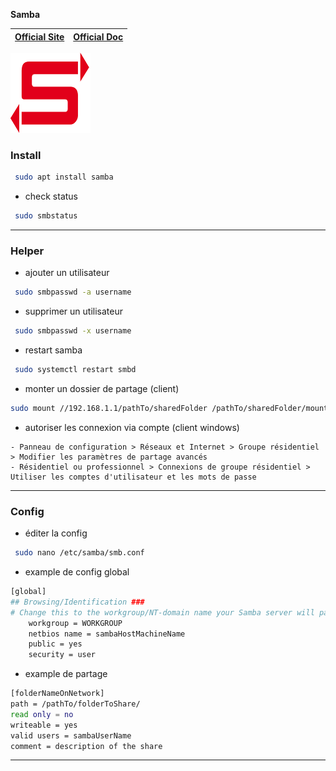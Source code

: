 **Samba**

| [Official Site ](https://www.samba.org/) | [Official Doc](https://www.samba.org/samba/docs/) |
| :---: | :---: |

![](../logos/Samba-v1-128x128.png)

### Install

```bash
 sudo apt install samba
```

+ check status
```bash
 sudo smbstatus
```
***

### Helper

+ ajouter un utilisateur
```sh
 sudo smbpasswd -a username
```

+ supprimer un utilisateur
```sh
 sudo smbpasswd -x username
```

+ restart samba
```sh
 sudo systemctl restart smbd
```

+ monter un dossier de partage (client)
```bash
sudo mount //192.168.1.1/pathTo/sharedFolder /pathTo/sharedFolder/mountFolder/ -o username=userName
```

+  autoriser les connexion via compte (client windows)
```plain text
- Panneau de configuration > Réseaux et Internet > Groupe résidentiel > Modifier les paramètres de partage avancés
- Résidentiel ou professionnel > Connexions de groupe résidentiel > Utiliser les comptes d'utilisateur et les mots de passe
```
***

### Config

+ éditer la config
```sh
 sudo nano /etc/samba/smb.conf
```

+ example de config global
```sh
[global]
## Browsing/Identification ###
# Change this to the workgroup/NT-domain name your Samba server will part of
	workgroup = WORKGROUP
	netbios name = sambaHostMachineName
	public = yes
	security = user
```

+ example de partage
```sh
[folderNameOnNetwork]
path = /pathTo/folderToShare/
read only = no
writeable = yes
valid users = sambaUserName
comment = description of the share
```
***